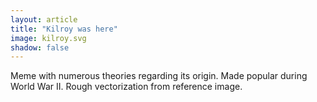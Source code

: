 ```yaml
---
layout: article
title: "Kilroy was here"
image: kilroy.svg
shadow: false
---
```


Meme with numerous theories regarding its origin. Made popular during World War II. Rough vectorization from reference image.
